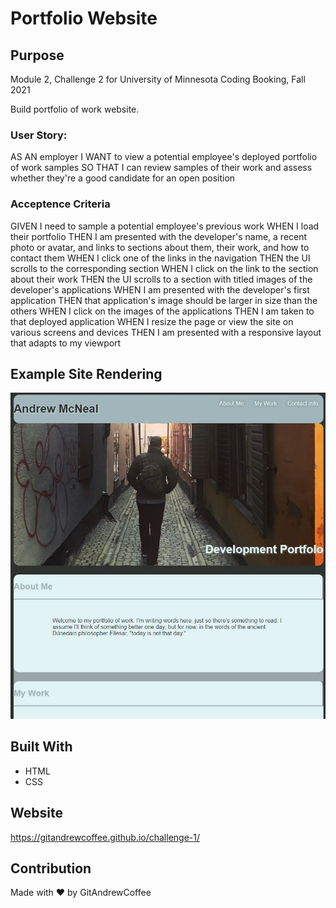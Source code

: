 # Portfolio Website

## Purpose
Module 2, Challenge 2 for University of Minnesota Coding Booking, Fall 2021

Build portfolio of work website.

### User Story:

AS AN employer
I WANT to view a potential employee's deployed portfolio of work samples
SO THAT I can review samples of their work and assess whether they're a good candidate for an open position 

### Acceptence Criteria
GIVEN I need to sample a potential employee's previous work
WHEN I load their portfolio
THEN I am presented with the developer's name, a recent photo or avatar, and links to sections about them, their work, and how to contact them
WHEN I click one of the links in the navigation
THEN the UI scrolls to the corresponding section
WHEN I click on the link to the section about their work
THEN the UI scrolls to a section with titled images of the developer's applications
WHEN I am presented with the developer's first application
THEN that application's image should be larger in size than the others
WHEN I click on the images of the applications
THEN I am taken to that deployed application
WHEN I resize the page or view the site on various screens and devices
THEN I am presented with a responsive layout that adapts to my viewport 

## Example Site Rendering
![Getting Started](./assets/images/readme-screen-shot.JPG)


## Built With
* HTML
* CSS

## Website
https://gitandrewcoffee.github.io/challenge-1/

## Contribution
Made with ❤️ by GitAndrewCoffee
